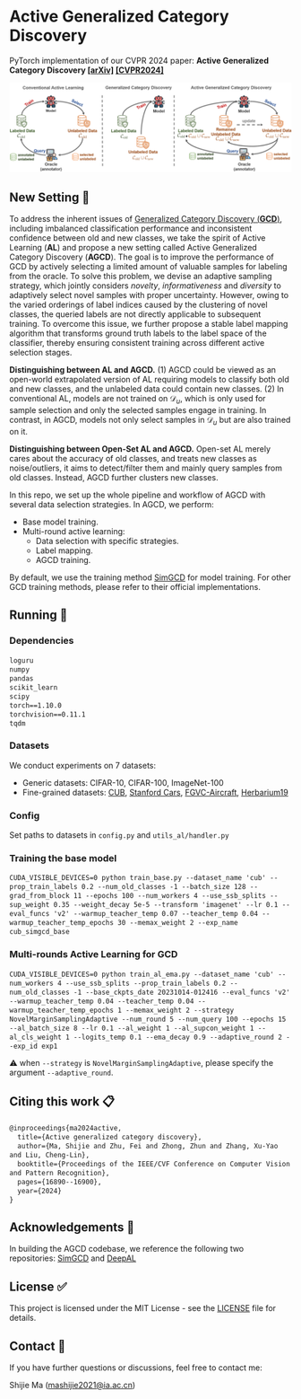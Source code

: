# Active Generalized Category Discovery

PyTorch implementation of our CVPR 2024 paper: **Active Generalized Category Discovery [[arXiv]](https://arxiv.org/abs/2403.04272) [[CVPR2024]](https://openaccess.thecvf.com/content/CVPR2024/html/Ma_Active_Generalized_Category_Discovery_CVPR_2024_paper.html)**

![diagram](assets/AGCD-diagram.png)

## New Setting :star2:

To address the inherent issues of [Generalized Category Discovery (**GCD**)](https://www.robots.ox.ac.uk/~vgg/research/gcd/), including imbalanced classification performance and inconsistent confidence between old and new classes, we take the spirit of Active Learning (**AL**) and propose a new setting called Active Generalized Category Discovery (**AGCD**). The goal is to improve the performance of GCD by actively selecting a limited amount of valuable samples for labeling from the oracle. To solve this problem, we devise an adaptive sampling strategy, which jointly considers *novelty*, *informativeness* and *diversity* to adaptively select novel samples with proper uncertainty. However, owing to the varied orderings of label indices caused by the clustering of novel classes, the queried labels are not directly applicable to subsequent training. To overcome this issue, we further propose a stable label mapping algorithm that transforms ground truth labels to the label space of the classifier, thereby ensuring consistent training across different active selection stages.

**Distinguishing between AL and AGCD.** (1) AGCD could be viewed as an open-world extrapolated version of AL requiring models to classify both old and new classes, and the unlabeled data could contain new classes. (2) In conventional AL, models are not trained on $\mathcal{D}_u$, which is only used for sample selection and only the selected samples engage in training. In contrast, in AGCD, models not only select samples in $\mathcal{D}_u$ but are also trained on it.

**Distinguishing between Open-Set AL and AGCD.** Open-set AL merely cares about the accuracy of old classes, and treats new classes as noise/outliers, it aims to detect/filter them and mainly query samples from old classes. Instead, AGCD further clusters new classes.



In this repo, we set up the whole pipeline and workflow of AGCD with several data selection strategies. In AGCD, we perform:

* Base model training.
* Multi-round active learning:
  * Data selection with specific strategies.
  * Label mapping.
  * AGCD training.

By default, we use the training method [SimGCD](https://arxiv.org/abs/2211.11727) for model training. For other GCD training methods, please refer to their official implementations.



## Running :running:

### Dependencies

```
loguru
numpy
pandas
scikit_learn
scipy
torch==1.10.0
torchvision==0.11.1
tqdm
```

### Datasets

We conduct experiments on 7 datasets:

* Generic datasets: CIFAR-10, CIFAR-100, ImageNet-100
* Fine-grained datasets: [CUB](https://drive.google.com/drive/folders/1kFzIqZL_pEBVR7Ca_8IKibfWoeZc3GT1), [Stanford Cars](https://ai.stanford.edu/~jkrause/cars/car_dataset.html), [FGVC-Aircraft](https://www.robots.ox.ac.uk/~vgg/data/fgvc-aircraft/), [Herbarium19](https://www.kaggle.com/c/herbarium-2019-fgvc6)

### Config

Set paths to datasets in `config.py` and `utils_al/handler.py`

### Training the base model

```shell
CUDA_VISIBLE_DEVICES=0 python train_base.py --dataset_name 'cub' --prop_train_labels 0.2 --num_old_classes -1 --batch_size 128 --grad_from_block 11 --epochs 100 --num_workers 4 --use_ssb_splits --sup_weight 0.35 --weight_decay 5e-5 --transform 'imagenet' --lr 0.1 --eval_funcs 'v2' --warmup_teacher_temp 0.07 --teacher_temp 0.04 --warmup_teacher_temp_epochs 30 --memax_weight 2 --exp_name cub_simgcd_base
```

### Multi-rounds Active Learning for GCD

```shell
CUDA_VISIBLE_DEVICES=0 python train_al_ema.py --dataset_name 'cub' --num_workers 4 --use_ssb_splits --prop_train_labels 0.2 --num_old_classes -1 --base_ckpts_date 20231014-012416 --eval_funcs 'v2' --warmup_teacher_temp 0.04 --teacher_temp 0.04 --warmup_teacher_temp_epochs 1 --memax_weight 2 --strategy NovelMarginSamplingAdaptive --num_round 5 --num_query 100 --epochs 15 --al_batch_size 8 --lr 0.1 --al_weight 1 --al_supcon_weight 1 --al_cls_weight 1 --logits_temp 0.1 --ema_decay 0.9 --adaptive_round 2 --exp_id exp1
```

:warning: when `--strategy` is `NovelMarginSamplingAdaptive`, please specify the argument `--adaptive_round`.



## Citing this work :clipboard:

```
@inproceedings{ma2024active,
  title={Active generalized category discovery},
  author={Ma, Shijie and Zhu, Fei and Zhong, Zhun and Zhang, Xu-Yao and Liu, Cheng-Lin},
  booktitle={Proceedings of the IEEE/CVF Conference on Computer Vision and Pattern Recognition},
  pages={16890--16900},
  year={2024}
}
```



## Acknowledgements :gift:

In building the AGCD codebase, we reference the following two repositories: [SimGCD](https://github.com/CVMI-Lab/SimGCD) and [DeepAL](https://github.com/ej0cl6/deep-active-learning/tree/master)



## License :white_check_mark:

This project is licensed under the MIT License - see the [LICENSE](https://github.com/mashijie1028/ActiveGCD/blob/main/LICENSE) file for details.



## Contact :email:

If you have further questions or discussions, feel free to contact me:

Shijie Ma (mashijie2021@ia.ac.cn)
